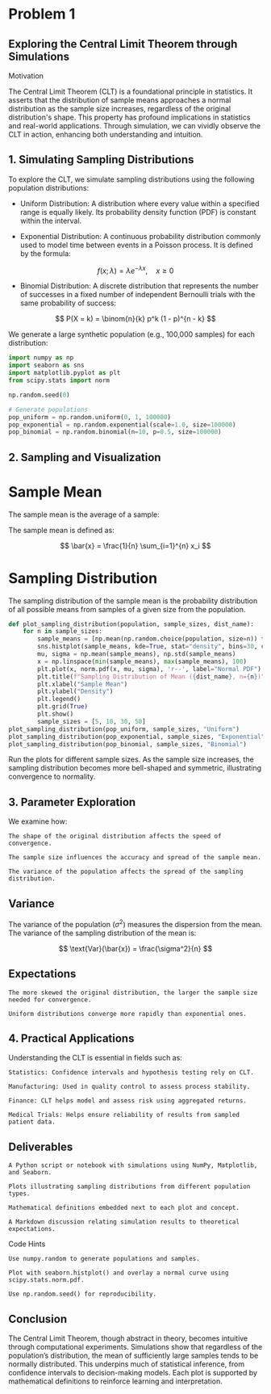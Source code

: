 # Problem 1

## Exploring the Central Limit Theorem through Simulations
Motivation

The Central Limit Theorem (CLT) is a foundational principle in statistics. It asserts that the distribution of sample means approaches a normal distribution as the sample size increases, regardless of the original distribution's shape. This property has profound implications in statistics and real-world applications. Through simulation, we can vividly observe the CLT in action, enhancing both understanding and intuition.

## 1. Simulating Sampling Distributions

To explore the CLT, we simulate sampling distributions using the following population distributions:

- Uniform Distribution: A distribution where every value within a specified range is equally likely. Its probability density function (PDF) is constant within the interval.

- Exponential Distribution: A continuous probability distribution commonly used to model time between events in a Poisson process. It is defined by the formula:
   
$$
f(x; \lambda) = \lambda e^{-\lambda x}, \quad x \geq 0
$$
- Binomial Distribution: A discrete distribution that represents the number of successes in a fixed number of independent Bernoulli trials with the same probability of success:

$$
P(X = k) = \binom{n}{k} p^k (1 - p)^{n - k}
$$

We generate a large synthetic population (e.g., 100,000 samples) for each distribution:

```python
import numpy as np
import seaborn as sns
import matplotlib.pyplot as plt
from scipy.stats import norm

np.random.seed(0)

# Generate populations
pop_uniform = np.random.uniform(0, 1, 100000)
pop_exponential = np.random.exponential(scale=1.0, size=100000)
pop_binomial = np.random.binomial(n=10, p=0.5, size=100000)
```

## 2. Sampling and Visualization
# Sample Mean

The sample mean is the average of a sample:

The sample mean is defined as:

$$
\bar{x} = \frac{1}{n} \sum_{i=1}^{n} x_i
$$

# Sampling Distribution

The sampling distribution of the sample mean is the probability distribution of all possible means from samples of a given size from the population.

```python
def plot_sampling_distribution(population, sample_sizes, dist_name):
    for n in sample_sizes:
        sample_means = [np.mean(np.random.choice(population, size=n)) for _ in range(10000)]
        sns.histplot(sample_means, kde=True, stat="density", bins=30, color="skyblue", label=f"n={n}")
        mu, sigma = np.mean(sample_means), np.std(sample_means)
        x = np.linspace(min(sample_means), max(sample_means), 100)
        plt.plot(x, norm.pdf(x, mu, sigma), 'r--', label="Normal PDF")
        plt.title(f"Sampling Distribution of Mean ({dist_name}, n={n})")
        plt.xlabel("Sample Mean")
        plt.ylabel("Density")
        plt.legend()
        plt.grid(True)
        plt.show()
        sample_sizes = [5, 10, 30, 50]
plot_sampling_distribution(pop_uniform, sample_sizes, "Uniform")
plot_sampling_distribution(pop_exponential, sample_sizes, "Exponential")
plot_sampling_distribution(pop_binomial, sample_sizes, "Binomial")
```

Run the plots for different sample sizes.
As the sample size increases, the sampling distribution becomes more bell-shaped and symmetric, illustrating convergence to normality.

## 3. Parameter Exploration

We examine how:

    The shape of the original distribution affects the speed of convergence.

    The sample size influences the accuracy and spread of the sample mean.

    The variance of the population affects the spread of the sampling distribution.

## Variance

The variance of the population ($\sigma^2$) measures the dispersion from the mean. The variance of the sampling distribution of the mean is:

$$
\text{Var}(\bar{x}) = \frac{\sigma^2}{n}
$$

## Expectations

    The more skewed the original distribution, the larger the sample size needed for convergence.

    Uniform distributions converge more rapidly than exponential ones.

## 4. Practical Applications

Understanding the CLT is essential in fields such as:

    Statistics: Confidence intervals and hypothesis testing rely on CLT.

    Manufacturing: Used in quality control to assess process stability.

    Finance: CLT helps model and assess risk using aggregated returns.

    Medical Trials: Helps ensure reliability of results from sampled patient data.

## Deliverables

    A Python script or notebook with simulations using NumPy, Matplotlib, and Seaborn.

    Plots illustrating sampling distributions from different population types.

    Mathematical definitions embedded next to each plot and concept.

    A Markdown discussion relating simulation results to theoretical expectations.

Code Hints

    Use numpy.random to generate populations and samples.

    Plot with seaborn.histplot() and overlay a normal curve using scipy.stats.norm.pdf.

    Use np.random.seed() for reproducibility.

## Conclusion

The Central Limit Theorem, though abstract in theory, becomes intuitive through computational experiments. Simulations show that regardless of the population’s distribution, the mean of sufficiently large samples tends to be normally distributed. This underpins much of statistical inference, from confidence intervals to decision-making models. Each plot is supported by mathematical definitions to reinforce learning and interpretation.
